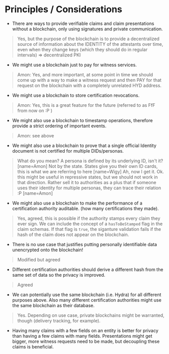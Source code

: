 # Principles / Considerations

- There are ways to provide verifiable claims and claim presentations without a blockchain, only using signatures and private communication.

> Yes, but the purpose of the blockchain is to provide a decentralized source of information about the IDENTITY of the attestants over time, even when they change keys (which they should do in regular intervals) => decentralized PKI

- We might use a blockchain just to pay for witness services.

> Amon: Yes, and more important, at some point in time we should come up with a way to make a witness request and then PAY for that request on the blockchain with a completely unrelated HYD address. 


- We might use a blockchain to store certification revocations.
> Amon: Yes, this is a great feature for the future (referred to as FfF from now on :P )

- We might also use a blockchain to timestamp operations, therefore provide a strict ordering of important events.

> Amon: see above

- We might also use a blockchain to prove that a single official Identity document is not certified for multiple DIDs/personas.
> What do you mean? A persona is defined by its underlying ID, isn't it? [name=Amon]
> Not by the state. States give you their own ID cards, this is what we are referring to here [name=Wigy]
> Ah, now I get it. Ok. this might be useful in repressive states, but we should not work in that direction. Rather sell it to authorities as a plus that if someone uses their identity for multiple personas, they can trace their relation :P [name=Amon]
- We might also use a blockchain to make the performance of a certification authority auditable. (how many certifications they made).
> Yes, agreed, this is possible if the authority stamps every claim they ever sign. We can include the concept of a `hasToBeStamped` flag in the claim schemas. If that flag is `true`, the siganture validation fails if the hash of the claim does not appear on the blockchain.

- There is no use case that justifies putting personally identifiable data unencrypted onto the blockchain!

> Modified but agreed
- Different certification authorities should derive a different hash from the same set of data so the privacy is improved.
> Agreed
> 
- We can potentially use the same blockchain (i.e. Hydra) for all different purposes above. Also many different certification authorities might use the same blockchain as their database.
> Yes. Depending on use case, private blockchains might be warranted, though (delivery tracking, for example).
> 

- Having many claims with a few fields on an entity is better for privacy than having a few claims with many fields. Presentations might get bigger, more witness requests need to be made, but decoupling these claims is beneficial.
